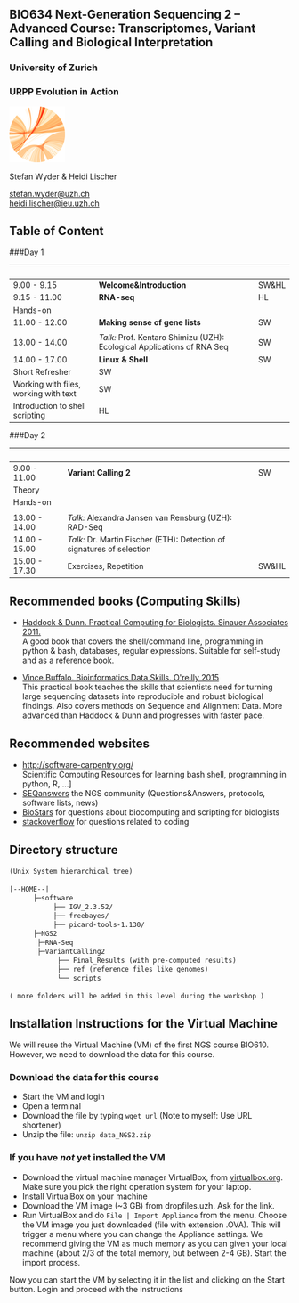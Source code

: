 ## BIO634 Next-Generation Sequencing 2 – Advanced Course: Transcriptomes, Variant Calling and Biological Interpretation

### University of Zurich
### URPP Evolution in Action
![URPP logo](Logo_URPP_Kreisganz_kl2.png)

Stefan Wyder & Heidi Lischer

stefan.wyder@uzh.ch  
heidi.lischer@ieu.uzh.ch



## Table of Content

###Day 1


&nbsp;   | &nbsp; | &nbsp;
-------- | --- | --- 
9.00 - 9.15 | **Welcome&Introduction** | SW&HL
9.15 - 11.00 | **RNA-seq** | HL
 | Hands-on |
11.00 - 12.00 | **Making sense of gene lists** | SW
 | |
13.00 - 14.00 | *Talk:* Prof. Kentaro Shimizu (UZH): Ecological Applications of RNA Seq | SW
14.00 - 17.00 | **Linux & Shell** | SW
 | Short Refresher | SW
 | Working with files, working with text | SW
 | Introduction to shell scripting | HL
 


###Day 2

&nbsp;   | &nbsp; | &nbsp;
-------- | --- | --- 
9.00 - 11.00 | **Variant Calling 2** | SW
 | Theory |
 | Hands-on |
 | |
13.00 - 14.00 | *Talk:* Alexandra Jansen van Rensburg (UZH): RAD-Seq | 
14.00 - 15.00 |	*Talk:* Dr. Martin Fischer (ETH): Detection of signatures of selection | 
15.00 - 17.30 | Exercises, Repetition | SW&HL 



## Recommended books (Computing Skills)

- [Haddock & Dunn. Practical Computing for Biologists. Sinauer Associates 2011.](http://practicalcomputing.org)  
  A good book that covers the shell/command line, programming in python & bash, databases, regular expressions. 
  Suitable for self-study and as a reference book.

- [Vince Buffalo. Bioinformatics Data Skills. O'reilly 2015](http://shop.oreilly.com/product/0636920030157.do)  
  This practical book teaches the skills that scientists need for turning large sequencing datasets into reproducible and robust biological findings.
  Also covers methods on Sequence and Alignment Data. 
  More advanced than Haddock & Dunn and progresses with faster pace.


## Recommended websites

- <http://software-carpentry.org/>  
  Scientific Computing Resources for learning bash shell, programming in python, R, …]
- [SEQanswers](http://seqanswers.com/) the NGS community (Questions&Answers, protocols, software lists, news) 
- [BioStars](https://www.biostars.org/) for questions about biocomputing and scripting for biologists
- [stackoverflow](http://stackoverflow.com/) for questions related to coding


## Directory structure

```
(Unix System hierarchical tree)

|--HOME--|
      ├─software
           ├── IGV_2.3.52/
           ├── freebayes/
           ├── picard-tools-1.130/
      ├─NGS2
	   ├─RNA-Seq
	   ├─VariantCalling2
        	├── Final_Results (with pre-computed results)
            ├── ref (reference files like genomes)
            └── scripts

( more folders will be added in this level during the workshop )
```


## Installation Instructions for the Virtual Machine

We will reuse the Virtual Machine (VM) of the first NGS course BIO610. However, we need to download the data for this course.


### Download the data for this course

- Start the VM and login
- Open a terminal
- Download the file by typing `wget url` (Note to myself: Use URL shortener)
- Unzip the file: `unzip data_NGS2.zip`


### If you have *not* yet installed the VM 
- Download the virtual machine manager VirtualBox, from [virtualbox.org](https://www.virtualbox.org/). Make sure you pick the right operation system for your laptop. 
- Install VirtualBox on your machine
- Download the VM image (~3 GB) from dropfiles.uzh. Ask for the link.
- Run VirtualBox and do `File | Import Appliance` from the menu. Choose the VM image you just downloaded (file with extension .OVA). This will trigger a menu where you can change the Appliance settings. We recommend giving the VM as much memory as you can given your local machine (about 2/3 of the total memory, but between 2-4 GB). Start the import process.

Now you can start the VM by selecting it in the list and clicking on the Start button. Login and proceed with the instructions 
